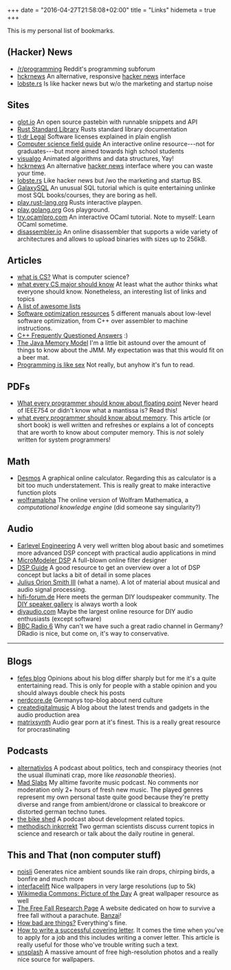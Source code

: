 +++
date = "2016-04-27T21:58:08+02:00"
title = "Links"
hidemeta = true
+++

This is my personal list of bookmarks.

## (Hacker) News

- [/r/programming](https://www.reddit.com/r/programming) Reddit's programming subforum
- [hckrnews](http://hckrnews.com/) An alternative, responsive [hacker news](http://news.ycombinator.com/) interface
- [lobste.rs](https://lobste.rs/) Is like hacker news but w/o the marketing and startup noise

## Sites

- [glot.io](https://glot.io/) An open source pastebin with runnable snippets and API
- [Rust Standard Library](https://doc.rust-lang.org/std/) Rusts standard library documentation
- [tl;dr Legal](https://tldrlegal.com/) Software licenses explained in plain english
- [Computer science field guide](http://www.csfieldguide.org.nz/en/index.html) An interactive online resource---not for graduates---but more aimed towards high school students
- [visualgo](http://visualgo.net/) Animated algorithms and data structures, Yay!
- [hckrnews](http://hckrnews.com/) An alternative [hacker news](http://news.ycombinator.com/) interface where you can waste your time.
- [lobste.rs](https://lobste.rs/) Like hacker news but /wo the marketing and startup BS.
- [GalaxySQL](http://sol.gfxile.net/g3) An unusual SQL tutorial which is quite entertaining unlinke most SQL books/courses, they are boring as hell.
- [play.rust-lang.org](https://play.rust-lang.org/) Rusts interactive playpen.
- [play.golang.org](https://play.golang.org/) Gos playground.
- [try.ocamlpro.com](https://try.ocamlpro.com/) An interactive OCaml tutorial. Note to myself: Learn OCaml sometime.
- [disassembler.io](disassembler.io) An online disassembler that supports a wide variety of architectures and allows to upload binaries with sizes up to 256kB.

## Articles

- [what is CS?](https://www.cs.mtu.edu/~john/whatiscs.html) What is computer science?
- [what every CS major should know](http://matt.might.net/articles/what-cs-majors-should-know/) At least what the author thinks what everyone should know. Nonetheless, an interesting list of links and topics
- [A list of awesome lists](https://github.com/sindresorhus/awesome)
- [Software optimization resources](http://agner.org/optimize/) 5 different manuals about low-level software optimization, from C++ over assembler to machine instructions.
- [C++ Frequently Questioned Answers](http://yosefk.com/c++fqa/) :)
- [The Java Memory Model](http://shipilev.net/blog/2016/close-encounters-of-jmm-kind/) I'm a little bit astound over the amount of things to know about the JMM. My expectation was that this would fit on a beer mat.
- [Programming is like sex](https://push.cx/2006/programming-is-like-sex) Not really, but anyhow it's fun to read.

## PDFs

- [What every programmer should know about floating point](https://www.ualberta.ca/~kbeach/phys420_580_2010/docs/ACM-Goldberg.pdf) Never heard of IEEE754 or didn't know what a mantissa is? Read this!
- [what every programmer should know about memory](https://people.freebsd.org/~lstewart/articles/cpumemory.pdf). This article (or short book) is well written and refreshes or explains a lot of concepts that are worth to know about computer memory. This is *not* solely written for system programmers!

## Math

- [Desmos](https://www.desmos.com/) A graphical online calculator. Regarding this as calculator is a bit too much understatement. This is really great to make interactive function plots
- [wolframalpha](http://www.wolframalpha.com/) The online version of Wolfram Mathematica, a *computational knowledge engine* (did someone say singularity?)

## Audio

- [Earlevel Engineering](http://www.earlevel.com/main) A very well written blog about basic and sometimes more advanced DSP concept with practical audio applications in mind
- [MicroModeler DSP](http://www.micromodeler.com/dsp/) A full-blown online filter designer
- [DSP Guide](http://www.dspguide.com/) A good resource to get an overview over a lot of DSP concept but lacks a bit of detail in some places
- [Julius Orion Smith III](https://ccrma.stanford.edu/~jos/Welcome.html) (what a name). A lot of material about musical and audio signal processing.
- [hifi-forum.de](http://www.hifi-forum.de/viewforum-104.html) Here meets the german DIY loudspeaker community. The [DIY speaker gallery](http://www.hifi-forum.de/viewthread-104-15079-186.html) is always worth a look
- [diyaudio.com](http://www.diyaudio.com/) Maybe the largest online resource for DIY audio enthusiasts (except software)
- [BBC Radio 6](http://www.bbc.co.uk/6music) Why can't we have such a great radio channel in Germany? DRadio is nice, but come on, it's way to conservative.

---

## Blogs

- [fefes blog](http://blog.fefe.de/?css=hukl.css) Opinions about his blog differ sharply but for me it's a quite entertaining read. This is only for people with a stable opinion and you should always double check his posts
- [nerdcore.de](http://www.nerdcore.de/) Germanys top-blog about nerd culture
- [createdigitalmusic](http://createdigitalmusic.com/) A blog about the latest trends and gadgets in the audio production area
- [matrixsynth](http://www.matrixsynth.com/) Audio gear porn at it's finest. This is a really great resource for procrastinating

## Podcasts

- [alternativlos](http://alternativlos.org/) A podcast about politics, tech and conspiracy theories (not the usual illuminati crap, more like *reasonable* theories).
- [Mad Slabs](http://spinfoam.net/madslabs.html) My alltime favorite music podcast. No comments nor moderation only 2+ hours of fresh new music. The played genres represent my own personal taste quite good because they're pretty diverse and range from ambient/drone or classical to breakcore or distorted german techno tunes.
- [the  bike shed](http://bikeshed.fm/) A podcast about development related topics.
- [methodisch inkorrekt](http://minkorrekt.de/) Two german scientists discuss current topics in science and research or talk about the daily routine in general.

## This and That (non computer stuff)

- [noisli](http://www.noisli.com/) Generates nice ambient sounds like rain drops, chirping birds, a bonfire and much more
- [interfacelift](https://interfacelift.com/wallpaper/downloads/date/any/) Nice wallpapers in very large resolutions (up to 5k)
- [Wikimedia Commons: Picture of the Day](https://commons.wikimedia.org/wiki/Commons:Picture_of_the_day) A great wallpaper resource as well
- [The Free Fall Research Page](http://www.greenharbor.com/fffolder/ffresearch.html) A website dedicated on how to survive a free fall without a parachute. [Banzai](https://en.wikipedia.org/wiki/Banzai_skydiving)!
- [How bad are things?](http://slatestarcodex.com/2015/12/24/how-bad-are-things/) Everything's fine.
- [How to write a successful covering letter](https://www.kent.ac.uk/careers/cv/coveringletters.htm). It comes the time when you've to apply for a job and this includes writing a conver letter. This article is really useful for those who've trouble writing such a text.
- [unsplash](https://unsplash.com/) A massive amount of free high-resolution photos and a really nice source for wallpapers.
